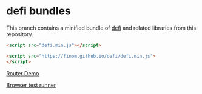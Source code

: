 # defi bundles

This branch contains a minified bundle of [defi](https://github.com/finom/defi) and related libraries from this repository.

```html
<script src="defi.min.js"></script>
```

```html
<script src="https://finom.github.io/defi/defi.min.js">
</script>
```

[Router Demo](https://finom.github.io/defi/router-demo.html/#!/foo/bar/baz/)

[Browser test runner](https://finom.github.io/defi/test/SpecRunner.html)
